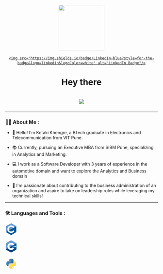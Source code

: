<div id="header" align="center">

  <img src="https://media0.giphy.com/media/v1.Y2lkPTc5MGI3NjExa3Zpa3hsNXRkNjB3b2N3a3dnaDIxZDlrNzZ1ZHBmbjhpeDdyOHkycyZlcD12MV9pbnRlcm5hbF9naWZfYnlfaWQmY3Q9Zw/uB86ZyWQsnFSGYe2sA/giphy.gif" width="150" height="150"/>

</div>

<div id="badges" align="center">

  <a href="www.linkedin.com/in/ketaki-khengre-a9941217b">

    <img src="https://img.shields.io/badge/LinkedIn-blue?style=for-the-badge&logo=linkedin&logoColor=white" alt="LinkedIn Badge"/>

  </a>

</div>

<h1 align ="center">

  Hey there

  <img src="https://media.giphy.com/media/hvRJCLFzcasrR4ia7z/giphy.gif" width="30px"/>

</h1>

---

 

### :woman_technologist: About Me :

- 👋 Hello! I'm Ketaki Khengre, a BTech graduate in Electronics and Telecommunication from VIT Pune.

- 📚 Currently, pursuing an Executive MBA from SIBM Pune, specializing in Analytics and Marketing.

- 💻 I work as a Software Developer with 3 years of experience in the automotive domain and want to explore the     Analytics and Business domain

- 🚀 I'm passionate about contributing to the business administration of an organization and aspire to take on leadership roles while leveraging my technical skills!

 

 

---

 

### :hammer_and_wrench: Languages and Tools :

<div>

  <img src="https://github.com/devicons/devicon/blob/master/icons/c/c-original.svg" title="C" alt="C" width="40" height="40"/>&nbsp;

  <img src="https://github.com/devicons/devicon/blob/master/icons/cplusplus/cplusplus-original.svg" title="Cpp" alt="Cpp" width="40" height="40"/>&nbsp;

  <img src="https://github.com/devicons/devicon/blob/master/icons/python/python-original.svg" title="Python" alt="pyrhon" width="40" height="40"/>&nbsp;

 

 <div> 
